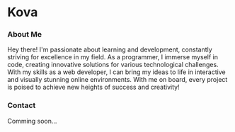 # Kova

### About Me

Hey there! I'm passionate about learning and development, constantly striving for excellence in my field. As a programmer, I immerse myself in code, creating innovative solutions for various technological challenges. With my skills as a web developer, I can bring my ideas to life in interactive and visually stunning online environments. With me on board, every project is poised to achieve new heights of success and creativity!

### Contact

Comming soon... 
